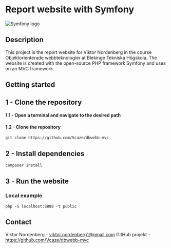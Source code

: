 
# Report website with Symfony

![Symfony logo](https://symfony.com/logos/symfony_black_02.svg)

## Description
This project is the report website for Viktor Nordenberg in the course Objektorienterade webbteknologier at Blekinge Tekniska Högskola. The website is created with the open-source PHP framework Symfony and uses on an MVC framework.

## Getting started

## 1 - Clone the repository

#### 1.1 - Open a terminal and navigate to the desired path

#### 1.2 - Clone the repository
```
git clone https://github.com/Vcaze/dbwebb-mvc
```

## 2 - Install dependencies
```
composer install
```

## 3 - Run the website

### Local example
```
php -S localhost:8888 -t public
```

## Contact
Viktor Nordenberg - viktor.nordenberg1@gmail.com
GitHub projekt - https://github.com/Vcaze/dbwebb-mvc

